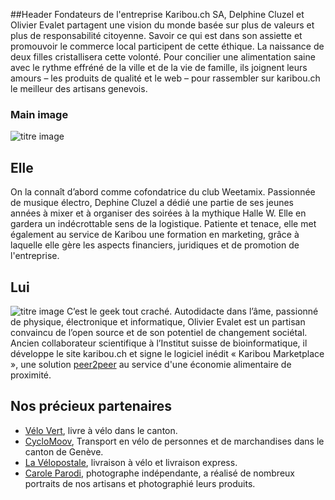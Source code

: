 ##Header
Fondateurs de l'entreprise Karibou.ch SA, Delphine Cluzel et Olivier Evalet partagent une vision du monde basée sur plus de valeurs et plus de responsabilité citoyenne. Savoir ce qui est dans son assiette et promouvoir le commerce local participent de cette éthique. La naissance de deux filles cristallisera cette volonté. Pour concilier une alimentation saine avec le rythme effréné de la ville et de la vie de famille, ils joignent leurs amours – les produits de qualité et le web – pour rassembler sur karibou.ch le meilleur des artisans genevois.

### Main image
![titre image](https://ucarecdn.com/4c47efc7-be78-4f61-95d4-232a83ee5cd4/)

## Elle
On la connaît d’abord comme cofondatrice du club Weetamix. Passionnée de musique électro, Dephine Cluzel a dédié une partie de ses jeunes années à mixer et à organiser des soirées à la mythique Halle W. Elle en gardera un indécrottable sens de la logistique. Patiente et tenace, elle met également au service de Karibou une formation en marketing, grâce à laquelle elle gère les aspects financiers, juridiques et de promotion de l'entreprise.

## Lui
![titre image](https://ucarecdn.com/e79f59da-1081-4c89-a00f-b2499aaf0afa/)
C’est le geek tout craché. Autodidacte dans l’âme, passionné de physique, électronique et informatique, Olivier Evalet est un partisan convaincu de l’open source et de son potentiel de changement sociétal. Ancien collaborateur scientifique à l’Institut suisse de bioinformatique, il développe le site karibou.ch et signe le logiciel inédit « Karibou Marketplace », une solution [peer2peer](https://fr.wikipedia.org/wiki/Pair_%C3%A0_pair) au service d'une économie alimentaire de proximité.

## Nos précieux partenaires
* [Vélo Vert](https://www.velovert.ch/), livre à vélo dans le canton.
* [CycloMoov](https://cyclomoov.ch/), Transport en vélo de personnes et de marchandises dans le canton de Genève.
* [La Vélopostale](https://lavelopostale.com/), livraison à vélo et livraison express.
* [Carole Parodi](https://caroleparodi.com/), photographe indépendante, a réalisé de nombreux portraits de nos artisans et photographié leurs produits.

